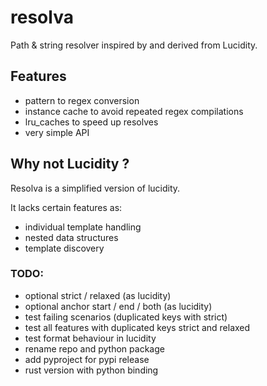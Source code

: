 
# resolva

Path & string resolver inspired by and derived from Lucidity.

## Features
- pattern to regex conversion
- instance cache to avoid repeated regex compilations
- lru_caches to speed up resolves
- very simple API

## Why not Lucidity ?
Resolva is a simplified version of lucidity.

It lacks certain features as:
- individual template handling
- nested data structures
- template discovery

### TODO: 
- optional strict / relaxed (as lucidity)
- optional anchor start / end / both (as lucidity)
- test failing scenarios (duplicated keys with strict)
- test all features with duplicated keys strict and relaxed
- test format behaviour in lucidity
- rename repo and python package
- add pyproject for pypi release
- rust version with python binding